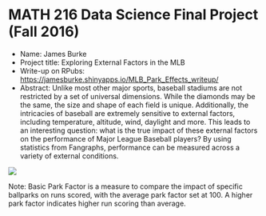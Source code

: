 MATH 216 Data Science Final Project (Fall 2016)
================

-   Name: James Burke
-   Project title: Exploring External Factors in the MLB
-   Write-up on RPubs: <https://jamesburke.shinyapps.io/MLB_Park_Effects_writeup/>
-   Abstract: Unlike most other major sports, baseball stadiums are not restricted by a set of universal dimensions. While the diamonds may be the same, the size and shape of each field is unique. Additionally, the intricacies of baseball are extremely sensitive to external factors, including temperature, altitude, wind, daylight and more. This leads to an interesting question: what is the true impact of these external factors on the performance of Major League Baseball players? By using statistics from Fangraphs, performance can be measured across a variety of external conditions.

![](README_files/figure-markdown_github/unnamed-chunk-1-1.png)

Note: Basic Park Factor is a measure to compare the impact of specific ballparks on runs scored, with the average park factor set at 100. A higher park factor indicates higher run scoring than average.
